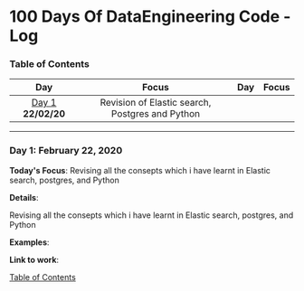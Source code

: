 # 100 Days Of DataEngineering Code - Log
<a name="toc"></a>
### Table of Contents 
|Day|Focus|Day|Focus|
|:---:|:-----:|:---:|:-----:|
|[Day 1](#day-1) **22/02/20**|Revision of Elastic search, Postgres and Python|

----------
<a name="day-1"></a>
### Day 1: February 22, 2020

**Today's Focus**: Revising all the consepts which i have learnt in Elastic search, postgres, and Python

**Details**:

 Revising all the consepts which i have learnt in Elastic search, postgres, and Python

**Examples**:

**Link to work**: 

[Table of Contents](#toc)
